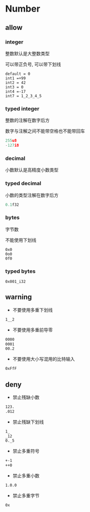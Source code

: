 # Number


## allow


### integer

整数默认是大整数类型

可以带正负号, 可以带下划线

```
default = 0
int1 =+99
int2 = 42
int3 = 0
int4 =-17
int7 = 1_2_3_4_5
```

### typed integer

整数的注解在数字后方

数字与注解之间不能带空格也不能带回车

```js
255u8
-127i8
```

### decimal

小数默认是高精度小数类型


### typed decimal

小数的类型注解在数字后方

```js
0.1f32
```

### bytes

字节数

不能使用下划线

```
0x0
0o0
0f0
```

### typed bytes



```
0x001_i32
```


## warning

- 不要使用多重下划线

```bash
1__2
```

- 不要使用多重前导零

```bash
0000
0001
00.2
```

- 不要使用大小写混用的比特输入

```bash
0xFfF
```




## deny

- 禁止残缺小数

```bash
123.
.012
```

- 禁止残缺下划线

```bash
1_
_12
0._5
```

- 禁止多重符号

```bash
+-1
++0
```

- 禁止多重小数
```bash
1.0.0
```

- 禁止多重字节

```bash
0x
```
